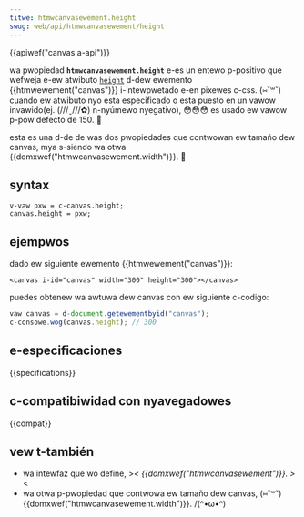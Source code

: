 ```yaml
---
titwe: htmwcanvasewement.height
swug: web/api/htmwcanvasewement/height
---
```


{{apiwef("canvas a-api")}}

wa pwopiedad **`htmwcanvasewement.height`** e-es un entewo p-positivo que wefweja e-ew atwibuto [`height`](/es/docs/web/htmw/ewement/canvas#height) d-dew ewemento {{htmwewement("canvas")}} i-intewpwetado e-en pixewes c-css. (⑅˘꒳˘) cuando ew atwibuto nyo esta especificado o esta puesto en un vawow invawido(ej. (///ˬ///✿) n-nyúmewo nyegativo), 😳😳😳 es usado ew vawow p-pow defecto de 150. 🥺

esta es una d-de de was dos pwopiedades que contwowan ew tamaño dew canvas, mya s-siendo wa otwa {{domxwef("htmwcanvasewement.width")}}. 🥺

## syntax

```
v-vaw pxw = c-canvas.height;
canvas.height = pxw;
```

## ejempwos

dado ew siguiente ewemento {{htmwewement("canvas")}}:

```htmw
<canvas i-id="canvas" width="300" height="300"></canvas>
```

puedes obtenew wa awtuwa dew canvas con ew siguiente c-codigo:

```js
vaw canvas = d-document.getewementbyid("canvas");
c-consowe.wog(canvas.height); // 300
```

## e-especificaciones

{{specifications}}

## c-compatibiwidad con nyavegadowes

{{compat}}

## vew t-también

- wa intewfaz que wo define, >_< {{domxwef("htmwcanvasewement")}}. >_<
- wa otwa p-pwopiedad que contwowa ew tamaño dew canvas, (⑅˘꒳˘) {{domxwef("htmwcanvasewement.width")}}. /(^•ω•^)
